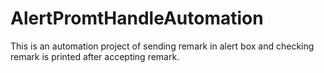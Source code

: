 # AlertPromtHandleAutomation
This is an automation project of sending remark in alert box and checking remark is printed after accepting remark.
